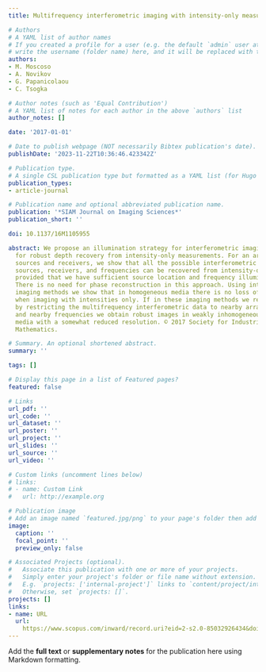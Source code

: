 ```yaml
---
title: Multifrequency interferometric imaging with intensity-only measurements

# Authors
# A YAML list of author names
# If you created a profile for a user (e.g. the default `admin` user at `content/authors/admin/`), 
# write the username (folder name) here, and it will be replaced with their full name and linked to their profile.
authors:
- M. Moscoso
- A. Novikov
- G. Papanicolaou
- C. Tsogka

# Author notes (such as 'Equal Contribution')
# A YAML list of notes for each author in the above `authors` list
author_notes: []

date: '2017-01-01'

# Date to publish webpage (NOT necessarily Bibtex publication's date).
publishDate: '2023-11-22T10:36:46.423342Z'

# Publication type.
# A single CSL publication type but formatted as a YAML list (for Hugo requirements).
publication_types:
- article-journal

# Publication name and optional abbreviated publication name.
publication: '*SIAM Journal on Imaging Sciences*'
publication_short: ''

doi: 10.1137/16M1105955

abstract: We propose an illumination strategy for interferometric imaging that allows
  for robust depth recovery from intensity-only measurements. For an array with colocated
  sources and receivers, we show that all the possible interferometric data for multiple
  sources, receivers, and frequencies can be recovered from intensity-only measurements
  provided that we have sufficient source location and frequency illumination diversity.
  There is no need for phase reconstruction in this approach. Using interferometric
  imaging methods we show that in homogeneous media there is no loss of resolution
  when imaging with intensities only. If in these imaging methods we reduce incoherence
  by restricting the multifrequency interferometric data to nearby array elements
  and nearby frequencies we obtain robust images in weakly inhomogeneous background
  media with a somewhat reduced resolution. © 2017 Society for Industrial and Applied
  Mathematics.

# Summary. An optional shortened abstract.
summary: ''

tags: []

# Display this page in a list of Featured pages?
featured: false

# Links
url_pdf: ''
url_code: ''
url_dataset: ''
url_poster: ''
url_project: ''
url_slides: ''
url_source: ''
url_video: ''

# Custom links (uncomment lines below)
# links:
# - name: Custom Link
#   url: http://example.org

# Publication image
# Add an image named `featured.jpg/png` to your page's folder then add a caption below.
image:
  caption: ''
  focal_point: ''
  preview_only: false

# Associated Projects (optional).
#   Associate this publication with one or more of your projects.
#   Simply enter your project's folder or file name without extension.
#   E.g. `projects: ['internal-project']` links to `content/project/internal-project/index.md`.
#   Otherwise, set `projects: []`.
projects: []
links:
- name: URL
  url: 
    https://www.scopus.com/inward/record.uri?eid=2-s2.0-85032926434&doi=10.1137%2f16M1105955&partnerID=40&md5=f8b5cdd015eafcac4b18a7c72a836c00
---
```


Add the **full text** or **supplementary notes** for the publication here using Markdown formatting.
